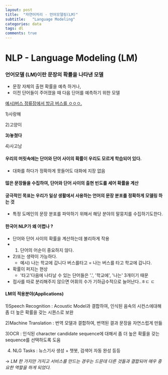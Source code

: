 ```yaml
---
layout: post
title:  "자연어처리 - 언어모델링(LM)"
subtitle:   "Language Modeling"
categories: data
tags: dl
comments: true
---
```

# NLP - Language Modeling (LM)

### 언어모델 (LM)이란 문장의 확률을 나타낸 모델

- 문장 자체의 출현 확률을 예측 하거나,
- 이전 단어들이 주어졌을 때 다음 단어를 예측하기 위한 모델

<u>예시)버스 정류장에서 방금 버스를 ㅇㅇㅇ.</u>

1)사랑해

2)고양이

**3)놓쳤다**

4)사고남

#### 우리의 머릿속에는 단어와 단어 사이의 확률이 우리도 모르게 학습되어 있다.

- 대화를 하다가 정확하게 못들어도 대화에 지장 없음

#### 많은 문장들을 수집하여, 단어와 단어 사이의 출현 빈도를 세어 확률을 계산

#### 궁극적인 목표는 우리가 일상 생활에서 사용하는 언어의 문장 분포를 정확하게 모델링 하는 것

- 특정 도메인의 문장 분포를 파악하기 위해서 해당 분야의 말뭉치를 수집하기도한다.

#### 한국어 NLP가 왜 어렵나 ?

- 단어와 단어 사이의 확률을 계산하는데 불리하게 작용
- 1) 단어의 어순이 중요하지 않다.
- 2)또는 생략이 가능하다.
  - 예시) 나는 학교에 갑니다 버스를타고 = 나는 버스를 타고 학교에 갑니다.
- 확률이 퍼지는 현상
  - '타고'다음에 나타날 수 있는 단어들은 '.', '학교에', '나는' 3개이기 때문
- 접사를 따로 분리해주지 않으면 어휘의 수가 기하급수적으로 늘어난다..ㅎㄷ ㄷ

#### LM의 적용분야(Applications)

1)Speech Recognition : Acoustic Model과 결합하여, 인식된 음속의 시컨스에대해 좀 더 높은 확률을 갖는 시퀀스로 보완

2)Machine Translation : 번역 모델과 결합하여, 번역된 결과 문장을 자연스럽게 만듦

3)OCR : 인식된 character candidate sequence에 대해서 좀 더 높은 확률을 갖는 sequence를 선택하도록 도움

4) NLG Tasks : 뉴스기사 생성 + 챗봇, 검색어 자동 완성 등등

-> *LM 한 가지만 가지고 서비스를 만드는 경우는 드문데 다른 것들과 결합되어 매우 중요한 역할을 하게 되었다.*

### 

